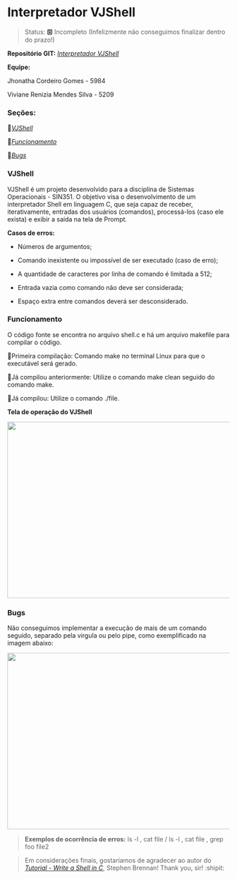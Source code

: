 # Interpretador VJShell

>Status: :o2: Incompleto (Infelizmente não conseguimos finalizar dentro do prazo!)

**Repositório GIT:** [*Interpretador VJShell*](https://github.com/vivianerenizia/Trabalho-1-Sistemas-Operacionais)

**Equipe:**

Jhonatha Cordeiro Gomes - 5984

Viviane Renizia Mendes Silva - 5209

### Seções:

:small_blue_diamond:[*VJShell*](#VJShell)

:small_blue_diamond:[*Funcionamento*](#Funcionamento)

:small_blue_diamond:[*Bugs*](#Bugs)

### VJShell
VJShell é um projeto desenvolvido para a disciplina de Sistemas Operacionais - SIN351. O objetivo visa o desenvolvimento de um interpretador Shell em linguagem C, que seja capaz de receber, iterativamente, entradas dos usuários (comandos), processá-los (caso ele
exista) e exibir a saída na tela de Prompt. 

**Casos de erros:**

- Números de argumentos;

- Comando inexistente ou impossível de ser executado (caso de erro);

- A quantidade de caracteres por linha de comando é limitada a 512;

- Entrada vazia como comando não deve ser considerada;

- Espaço extra entre comandos deverá ser desconsiderado.

### Funcionamento
O código fonte se encontra no arquivo shell.c e há um arquivo makefile para compilar o código.

:small_blue_diamond:Primeira compilação: Comando make no terminal Linux para que o executável será gerado.

:small_blue_diamond:Já compilou anteriormente: Utilize o comando make clean seguido do comando make.

:small_blue_diamond:Já compilou: Utilize o comando ./file.

**Tela de operação do VJShell**

<img src="https://github.com/vivianerenizia/Trabalho-1-Sistemas-Operacionais/blob/master/imgs/VJShell.jpeg" height="400" width="700">

### Bugs 

Não conseguimos implementar a execução de mais de um comando seguido, separado pela virgula ou pelo pipe, como exemplificado na imagem abaixo:

<img src="https://github.com/vivianerenizia/Trabalho-1-Sistemas-Operacionais/blob/master/imgs/VJShellBug.jpeg" height="400" width="700">

> **Exemplos de ocorrência de erros:** ls -l , cat file / ls -l , cat file , grep foo file2 

> Em considerações finais, gostaríamos de agradecer ao autor do [*Tutorial - Write a Shell in C*](https://brennan.io/2015/01/16/write-a-shell-in-c/), Stephen Brennan! Thank you, sir! :shipit:

